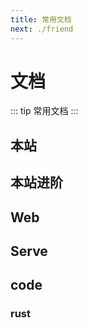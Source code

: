 ```yaml
---
title: 常用文档
next: ./friend
---
```


# 文档

::: tip 常用文档
:::

##  本站

<MyLinks type="local" src="document" />

##  本站进阶

<MyLinks type="localUp" src="document" />

##  Web

<MyLinks type="Web" src="document" />

## Serve

<MyLinks type="Serve" src="document" />

## code

### rust

<MyLinks type="rust" src="document" />

